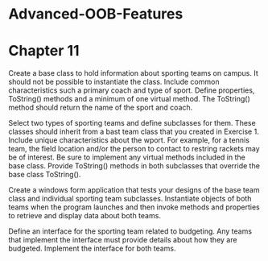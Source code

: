# Advanced-OOB-Features

# Chapter 11
Create a base class to hold information about sporting teams on campus. It should not be possible to instantiate the class.
Include common characteristics such a primary coach and type of sport. Define properties, ToString() methods and a minimum of one virtual method.
The ToString() method should return the name of the sport and coach.

Select two types of sporting teams and define subclasses for them. These classes should inherit from a bast team class that you created in Exercise 1.
Include unique characteristics about the wport. For example, for a tennis team, the field location and/or the person to contact to restring rackets may be of interest.
Be sure to implement any virtual methods included in the base class. Provide ToString() methods in both subclasses that override the base class ToString().

Create a windows form application that tests your designs of the base team class and individual sporting team subclasses.
Instantiate objects of both teams when the program launches and then invoke methods and properties to retrieve and display data about both teams.

Define an interface for the sporting team related to budgeting. Any teams that implement the interface must provide details about how they are budgeted.
Implement the interface for both teams.
